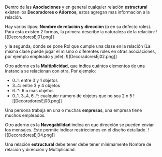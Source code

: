 Dentro de las **Asociaciones** y en general cualquier relación **estructural** existen los **Decoradores o Adornos**, estos agregan mas información a la relación.

Hay varios tipos:
**Nombre de relación y dirección** (o en su defecto roles). 
Para esta existen 2 formas, la primera describe la naturaleza de la relación:
![[DecoradoresEj01.png]]

y la segunda, donde se pone Rol que cumple una clase en la relación (La misma clase puede jugar el mismo o diferentes roles en otras asociaciones, por ejemplo empleado y jefe):
![[DecoradoresEj02.png]]

Otro adorno es la **Multiplicidad**, que indica cuántos elementos de una instancia se relacionan con otra, Por ejemplo:
- 0..1: entre 0 y 1 objetos
- 3..4: entre 3 y 4 objetos
- 6..*: 6 o mas objetos
- 0..1, 3..4, 6..*: cualquier numero de objetos que no sea 2 o 5
![[DecoradoresEj03.png]]

Una persona trabaja en una o muchas **empresas**, una empresa tiene muchos empleados.

Otro adorno es la **Navegabilidad** indica en que dirección se pueden enviar los mensajes. Este permite indicar restricciones en el diseño detallado.
![[DecoradoresEj04.png]]

Una relación **estructural** debe tener debe tener mínimamente Nombre de relación y dirección y Multiplicidad.
